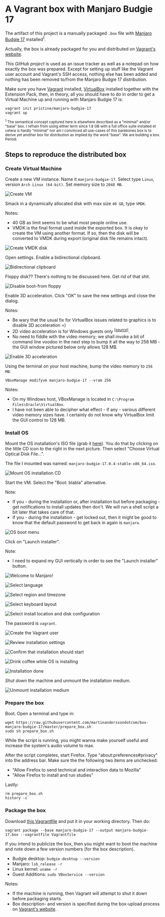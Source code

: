 # A Vagrant box with Manjaro Budgie 17

The artifact of this project is a manually packaged `.box` file with [Manjaro
Budgie 17][1] installed<sup>1</sup>.

Actually, the box is already packaged for you and distributed on
[Vagrant's website][2].

_This GitHub project_ is used as an issue tracker as well as a notepad on how
exactly the box was prepared. Except for setting up stuff like the Vagrant user
account and Vagrant's SSH access, nothing else has been added and nothing has
been removed to/from the Manjaro Budgie 17 distribution.

Make sure you have [Vagrant][3] installed, [VirtualBox][4] installed together
with the Extension Pack, then, in theory, all you should have to do in order to
get a Virtual Machine up and running with Manjaro Budgie 17 is:

    vagrant init pristine/manjaro-budgie-17
    vagrant up

<sub><sup>1</sup> The semantical concept captured here is elsewhere described as
a "minimal" and/or "base" box. I refrain from using either term since 1.8 GB
with a full office suite installed et cetera is hardly "minimal" nor am I
convinced all use-cases of this barebones box is to derive yet another box for
distribution as implied by the word "base". We are building a box. Period.</sub>

## Steps to reproduce the distributed box

### Create Virtual Machine

Create a new VM instance. Name it `manjaro-budgie-17`. Select type `Linux`,
version `Arch Linux (64-bit)`. Set memory size to `2048 MB`.

![Create VM][img-01]

Smack in a dynamically allocated disk with max size `40 GB`, type `VMDK`.

Notes:

- 40 GB as limit seems to be what most people online use.
- VMDK is the final format used inside the exported box. It is okay to create
  the VM using another format. If so, then the disk will be converted to VMDK
  during export (original disk file remains intact).

![Create VMDK disk][img-02]

Open settings. Enable a bidirectional clipboard.

![Bidirectional clipboard][img-03]

Floppy disk?? There's nothing to be discussed here. Get rid of that shit.

![Disable boot-from floppy][img-04]

Enable 3D acceleration. Click "OK" to save the new settings and close the
dialog.

Notes:

- Be wary that the usual fix for VirtualBox issues related to graphics is to
  disable 3D acceleration =)
- 2D video acceleration is for Windows guests only <sup>[[source][5]]</sup>.
- No need to fiddle with the video memory; we shall invoke a bit of command line
  voodoo in the next step to bump it all the way to 256 MB - the GUI window
  pictured below only allows 128 MB.

![Enable 3D acceleration][img-05]

Using the terminal on your host machine, bump the video memory to `256 MB`:

    VBoxManage modifyvm manjaro-budgie-17 --vram 256

Notes:

- On my Windows host, VBoxManage is located in
  `C:\Program Files\Oracle\VirtualBox`.
- I have not been able to decipher what effect - if any - various different
  video memory sizes have. I certainly do not know why VirtualBox limit the GUI
  control to 128 MB.

### Install OS

Mount the OS installation's ISO file (grab it [here][6]). You do that by
clicking on the little CD icon to the right in the next picture. Then select
"Choose Virtual Optical Disk File...".

The file I mounted was named: `manjaro-budgie-17.0.4-stable-x86_64.iso`.

![Mount OS installation CD][img-06]

Start the VM. Select the "Boot: blabla" alternative.

Note:

- If you - during the installation or, after installation but before packaging -
  get notifications to install updates then don't. We will run a shell script a
  bit later that takes care of that.
- If you - during the installation - get locked out, then it might be good to
  know that the default password to get back in again is `manjaro`.

![OS boot menu][img-07]

Click on "Launch installer".

Note:

- I need to expand my GUI vertically in order to see the "Launch installer"
  button.

![Welcome to Manjaro!][img-08]

![Select language][img-09]

![Select region and timezone][img-10]

![Select keyboard layout][img-11]

![Select install location and disk configuration][img-12]

The password is `vagrant`.

![Create the Vagrant user][img-13]

![Review installation settings][img-14]

![Confirm that installation should start][img-15]

![Drink coffee while OS is installing][img-16]

![Installation done][img-17]

_Shut down_ the machine and unmount the installation medium.

![Unmount installation medium][img-18]

### Prepare the box

Boot. Open a terminal and type in:

    wget https://raw.githubusercontent.com/martinanderssondotcom/box-manjaro-budgie-17/master/prepare_box.sh
    sudo sh prepare_box.sh

While the script is running, you might wanna make yourself useful and increase
the system's audio volume to max.

After the script completes, start Firefox. Type "about:preferences#privacy" into
the address bar. Make sure the the following two items are unchecked:

- "Allow Firefox to send technical and interaction data to Mozilla"
- "Allow Firefox to install and run studies"

Lastly:

    rm prepare_box.sh
    history -c

### Package the box

Download [this Vagrantfile][7] and put it in your working directory. Then do:

    vagrant package --base manjaro-budgie-17 --output manjaro-budgie-17.box --vagrantfile Vagrantfile

If you intend to publicize the box, then you might want to boot the machine and
note down a few version numbers (for the box description).

- Budgie desktop: `budgie-desktop --version`
- Manjaro: `lsb_release -r`
- Linux kernel: `uname -r`
- Guest Additions: `sudo VBoxService --version`

Notes:

- If the machine is running, then Vagrant will attempt to shut it down before
  packaging starts.
- Box description- and version is specified during the box-upload process on
  [Vagrant's website][8].

[1]: https://manjaro.org/
[2]: https://app.vagrantup.com/pristine/boxes/manjaro-budgie-17
[3]: https://www.vagrantup.com/
[4]: https://www.virtualbox.org/wiki/Downloads
[5]: https://www.virtualbox.org/manual/ch04.html#guestadd-2d
[6]: https://manjaro.org/community-editions/
[7]: https://github.com/martinanderssondotcom/box-manjaro-budgie-17/blob/master/Vagrantfile
[8]: https://app.vagrantup.com/boxes/new

[img-01]: screenshots/01-vb-create-vm.png
[img-02]: screenshots/02-vb-create-vmdk-disk.png
[img-03]: screenshots/03-vb-bidirectional-clipboard.png
[img-04]: screenshots/04-vb-disable-floppy-boot.png
[img-05]: screenshots/05-vb-enable-3d.png
[img-06]: screenshots/06-vb-mount-manjaro-iso.png

[img-07]: screenshots/07-os-boot-menu.png
[img-08]: screenshots/08-os-launch-installer.png
[img-09]: screenshots/09-os-language.png
[img-10]: screenshots/10-os-timezone.png
[img-11]: screenshots/11-os-keyboard.png
[img-12]: screenshots/12-os-location.png
[img-13]: screenshots/13-os-user.png
[img-14]: screenshots/14-os-review.png
[img-15]: screenshots/15-os-confirm.png
[img-16]: screenshots/16-os-installing.png
[img-17]: screenshots/17-os-done.png
[img-18]: screenshots/18-vb-unmount.png